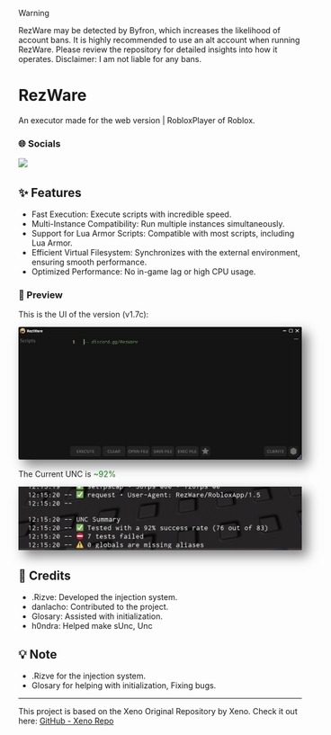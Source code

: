 > [!WARNING]
> RezWare may be detected by Byfron, which increases the likelihood of account bans.
It is highly recommended to use an alt account when running RezWare.
Please review the repository for detailed insights into how it operates.
Disclaimer: I am not liable for any bans.



# RezWare
An executor made for the web version | RobloxPlayer of Roblox.

### 🌐 Socials
  <a href="https://discord.gg/RezWare"><img src="https://svgl-badge.vercel.app/api/Software/Discord?theme=dark"></a>
  
## ✨ Features
- Fast Execution: Execute scripts with incredible speed.
- Multi-Instance Compatibility: Run multiple instances simultaneously.
- Support for Lua Armor Scripts: Compatible with most scripts, including Lua Armor.
- Efficient Virtual Filesystem: Synchronizes with the external environment, ensuring smooth performance.
- Optimized Performance: No in-game lag or high CPU usage.

### 📸 Preview

<p>This is the UI of the version (v1.7c):</p>
<img src="UIV1.7.png" alt="Preview" width="600" style="box-shadow: 10px 10px 20px rgba(0, 0, 0, 0.5), -10px -10px 20px rgba(255, 255, 255, 0.3);" />
<p>The Current UNC is <span style="color: green;">~92%</span></p>
<img src="UNCNEW.png" alt="Preview" width="600" style="box-shadow: 10px 10px 20px rgba(0, 0, 0, 0.5), -10px -10px 20px rgba(255, 255, 255, 0.3);" />

## 📜 Credits

- .Rizve: Developed the injection system.
- danlacho: Contributed to the project.
- Glosary: Assisted with initialization.
- h0ndra: Helped make sUnc, Unc

## 💡 Note

- .Rizve for the injection system.
- Glosary for helping with initialization, Fixing bugs.

------------------------------------------------------------

This project is based on the Xeno Original Repository by Xeno.
Check it out here: [GitHub - Xeno Repo](https://github.com/Riz-ve/Xeno/)
